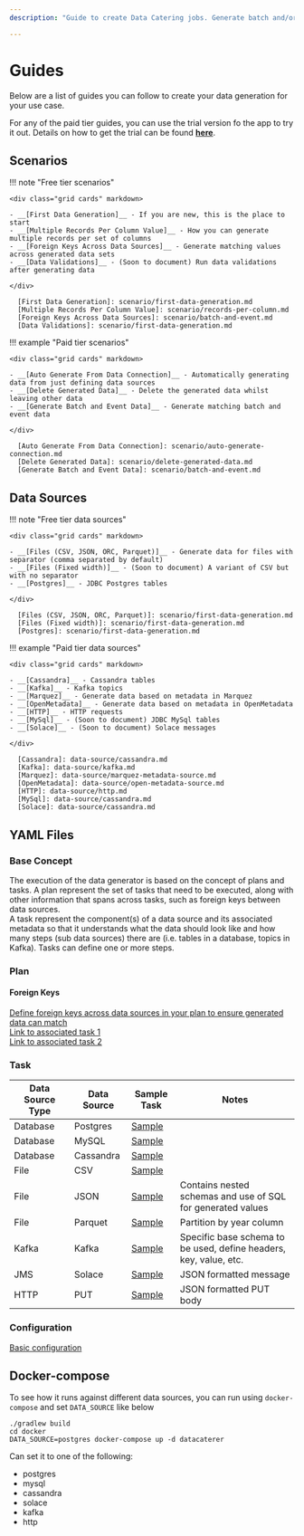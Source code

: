 ```yaml
---
description: "Guide to create Data Catering jobs. Generate batch and/or event data, validate data, read metadata"

---
```


# Guides

Below are a list of guides you can follow to create your data generation for your use case.

For any of the paid tier guides, you can use the trial version fo the app to try it out. Details on how to get
the trial can be found [**here**](../../get-started/docker.md#paid-version-trial).

## Scenarios

!!! note "Free tier scenarios"

    <div class="grid cards" markdown>

    - __[First Data Generation]__ - If you are new, this is the place to start
    - __[Multiple Records Per Column Value]__ - How you can generate multiple records per set of columns
    - __[Foreign Keys Across Data Sources]__ - Generate matching values across generated data sets
    - __[Data Validations]__ - (Soon to document) Run data validations after generating data

    </div>

      [First Data Generation]: scenario/first-data-generation.md
      [Multiple Records Per Column Value]: scenario/records-per-column.md
      [Foreign Keys Across Data Sources]: scenario/batch-and-event.md
      [Data Validations]: scenario/first-data-generation.md

!!! example "Paid tier scenarios"

    <div class="grid cards" markdown>

    - __[Auto Generate From Data Connection]__ - Automatically generating data from just defining data sources
    - __[Delete Generated Data]__ - Delete the generated data whilst leaving other data
    - __[Generate Batch and Event Data]__ - Generate matching batch and event data

    </div>

      [Auto Generate From Data Connection]: scenario/auto-generate-connection.md
      [Delete Generated Data]: scenario/delete-generated-data.md
      [Generate Batch and Event Data]: scenario/batch-and-event.md

## Data Sources

!!! note "Free tier data sources"

    <div class="grid cards" markdown>

    - __[Files (CSV, JSON, ORC, Parquet)]__ - Generate data for files with separator (comma separated by default)
    - __[Files (Fixed width)]__ - (Soon to document) A variant of CSV but with no separator
    - __[Postgres]__ - JDBC Postgres tables

    </div>

      [Files (CSV, JSON, ORC, Parquet)]: scenario/first-data-generation.md
      [Files (Fixed width)]: scenario/first-data-generation.md
      [Postgres]: scenario/first-data-generation.md

!!! example "Paid tier data sources"

    <div class="grid cards" markdown>

    - __[Cassandra]__ - Cassandra tables
    - __[Kafka]__ - Kafka topics
    - __[Marquez]__ - Generate data based on metadata in Marquez
    - __[OpenMetadata]__ - Generate data based on metadata in OpenMetadata
    - __[HTTP]__ - HTTP requests
    - __[MySql]__ - (Soon to document) JDBC MySql tables
    - __[Solace]__ - (Soon to document) Solace messages

    </div>

      [Cassandra]: data-source/cassandra.md
      [Kafka]: data-source/kafka.md
      [Marquez]: data-source/marquez-metadata-source.md
      [OpenMetadata]: data-source/open-metadata-source.md
      [HTTP]: data-source/http.md
      [MySql]: data-source/cassandra.md
      [Solace]: data-source/cassandra.md

## YAML Files

### Base Concept

The execution of the data generator is based on the concept of plans and tasks. A plan represent the set of tasks that
need to be executed,
along with other information that spans across tasks, such as foreign keys between data sources.  
A task represent the component(s) of a data source and its associated metadata so that it understands what the data
should look like
and how many steps (sub data sources) there are (i.e. tables in a database, topics in Kafka). Tasks can define one or
more steps.

### Plan

#### Foreign Keys

[Define foreign keys across data sources in your plan to ensure generated data can match](https://github.com/pflooky/data-caterer-example/blob/main/docker/data/custom/plan/foreign-key-example.yaml)  
[Link to associated task 1](https://github.com/pflooky/data-caterer-example/blob/main/docker/data/custom/task/file/json/json-account-task.yaml)  
[Link to associated task 2](https://github.com/pflooky/data-caterer-example/blob/main/docker/data/custom/task/jdbc/postgres/postgres-account-task.yaml)

### Task

| Data Source Type | Data Source | Sample Task                                                                                                                            | Notes                                                             |
|------------------|-------------|----------------------------------------------------------------------------------------------------------------------------------------|-------------------------------------------------------------------|
| Database         | Postgres    | [Sample](https://github.com/pflooky/data-caterer-example/blob/main/docker/data/custom/task/jdbc/postgres/postgres-account-task.yaml)   |                                                                   |
| Database         | MySQL       | [Sample](https://github.com/pflooky/data-caterer-example/blob/main/docker/data/custom/task/jdbc/mysql/mysql-account-task.yaml)         |                                                                   |
| Database         | Cassandra   | [Sample](https://github.com/pflooky/data-caterer-example/blob/main/docker/data/custom/task/cassandra/cassandra-customer-task.yaml)     |                                                                   |
| File             | CSV         | [Sample](https://github.com/pflooky/data-caterer-example/blob/main/docker/data/custom/task/file/csv/csv-transaction-task.yaml)         |                                                                   |
| File             | JSON        | [Sample](https://github.com/pflooky/data-caterer-example/blob/main/docker/data/custom/task/file/json/json-account-task.yaml)           | Contains nested schemas and use of SQL for generated values       |
| File             | Parquet     | [Sample](https://github.com/pflooky/data-caterer-example/blob/main/docker/data/custom/task/file/parquet/parquet-transaction-task.yaml) | Partition by year column                                          |
| Kafka            | Kafka       | [Sample](https://github.com/pflooky/data-caterer-example/blob/main/docker/data/custom/task/kafka/kafka-account-task.yaml)              | Specific base schema to be used, define headers, key, value, etc. |
| JMS              | Solace      | [Sample](https://github.com/pflooky/data-caterer-example/blob/main/docker/data/custom/task/jms/solace/jms-account-task.yaml)           | JSON formatted message                                            |
| HTTP             | PUT         | [Sample](https://github.com/pflooky/data-caterer-example/blob/main/docker/data/custom/task/http/http-account-task.yaml)                | JSON formatted PUT body                                           |

### Configuration

[Basic configuration](https://github.com/pflooky/data-caterer-example/blob/main/docker/data/custom/application.conf)

## Docker-compose

To see how it runs against different data sources, you can run using `docker-compose` and set `DATA_SOURCE` like below

```shell
./gradlew build
cd docker
DATA_SOURCE=postgres docker-compose up -d datacaterer
```

Can set it to one of the following:

- postgres
- mysql
- cassandra
- solace
- kafka
- http
